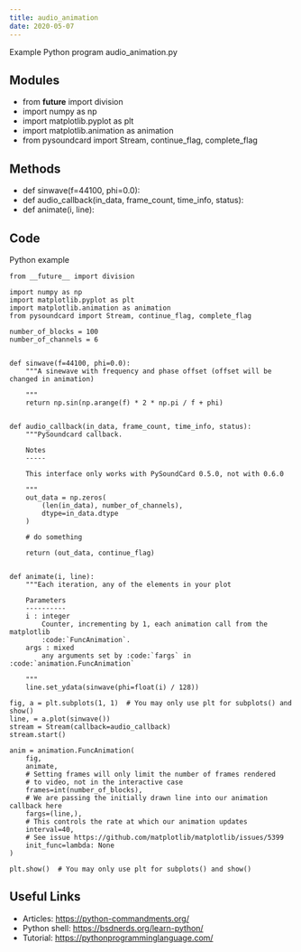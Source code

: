 ```yaml
---
title: audio_animation
date: 2020-05-07
---
```

Example Python program audio_animation.py

## Modules

* from __future__ import division
* import numpy as np
* import matplotlib.pyplot as plt
* import matplotlib.animation as animation
* from pysoundcard import Stream, continue_flag, complete_flag

## Methods

* def sinwave(f=44100, phi=0.0):
* def audio_callback(in_data, frame_count, time_info, status):
* def animate(i, line):

## Code

Python example

    from __future__ import division
    
    import numpy as np
    import matplotlib.pyplot as plt
    import matplotlib.animation as animation
    from pysoundcard import Stream, continue_flag, complete_flag
    
    number_of_blocks = 100
    number_of_channels = 6
    
    
    def sinwave(f=44100, phi=0.0):
        """A sinewave with frequency and phase offset (offset will be changed in animation)
    
        """
        return np.sin(np.arange(f) * 2 * np.pi / f + phi)
    
    
    def audio_callback(in_data, frame_count, time_info, status):
        """PySoundcard callback.
    
        Notes
        -----
    
        This interface only works with PySoundCard 0.5.0, not with 0.6.0
    
        """
        out_data = np.zeros(
            (len(in_data), number_of_channels),
            dtype=in_data.dtype
        )
    
        # do something
    
        return (out_data, continue_flag)
    
    
    def animate(i, line):
        """Each iteration, any of the elements in your plot
    
        Parameters
        ----------
        i : integer
            Counter, incrementing by 1, each animation call from the matplotlib
            :code:`FuncAnimation`.
        args : mixed
            any arguments set by :code:`fargs` in :code:`animation.FuncAnimation`
    
        """
        line.set_ydata(sinwave(phi=float(i) / 128))
    
    fig, a = plt.subplots(1, 1)  # You may only use plt for subplots() and show()
    line, = a.plot(sinwave())
    stream = Stream(callback=audio_callback)
    stream.start()
    
    anim = animation.FuncAnimation(
        fig,
        animate,
        # Setting frames will only limit the number of frames rendered
        # to video, not in the interactive case
        frames=int(number_of_blocks),
        # We are passing the initially drawn line into our animation callback here
        fargs=(line,),
        # This controls the rate at which our animation updates
        interval=40,
        # See issue https://github.com/matplotlib/matplotlib/issues/5399
        init_func=lambda: None
    )
    
    plt.show()  # You may only use plt for subplots() and show()
    

## Useful Links

- Articles: https://python-commandments.org/
- Python shell: https://bsdnerds.org/learn-python/
- Tutorial: https://pythonprogramminglanguage.com/
